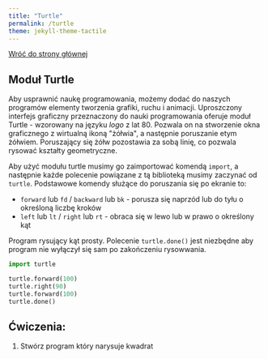 ```yaml
---
title: "Turtle"
permalink: /turtle
theme: jekyll-theme-tactile
---
```


[Wróć do strony głównej](index.md)

## Moduł Turtle
Aby usprawnić naukę programowania, możemy dodać do naszych programów elementy tworzenia grafiki, ruchu i animacji. Uproszczony interfejs graficzny przeznaczony do nauki programowania oferuje moduł Turtle - wzorowany na języku *logo* z lat 80.
Pozwala on na stworzenie okna graficznego z wirtualną ikoną "żółwia", a następnie poruszanie etym żółwiem. Poruszający się żółw pozostawia za sobą linię, co pozwala rysować kształty geometryczne.

Aby użyć modułu turtle musimy go zaimportować komendą `import`, a następnie każde polecenie powiązane z tą biblioteką musimy zaczynać od `turtle`.
Podstawowe komendy służące do poruszania się po ekranie to:
- `forward` lub `fd` / `backward` lub `bk` - porusza się naprzód lub do tyłu o określoną liczbę kroków
- `left` lub `lt` / `right` lub `rt` - obraca się w lewo lub w prawo o określony kąt

Program rysujący kąt prosty. Polecenie `turtle.done()` jest niezbędne aby program nie wyłączył się sam po zakończeniu rysowwania.

```python
import turtle

turtle.forward(100)
turtle.right(90)
turtle.forward(100)
turtle.done()
```


## Ćwiczenia:
1. Stwórz program który narysuje kwadrat
